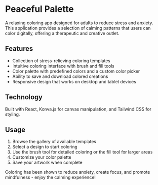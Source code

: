 # Peaceful Palette

A relaxing coloring app designed for adults to reduce stress and anxiety. This application provides a selection of calming patterns that users can color digitally, offering a therapeutic and creative outlet.

## Features

- Collection of stress-relieving coloring templates
- Intuitive coloring interface with brush and fill tools
- Color palette with predefined colors and a custom color picker
- Ability to save and download colored creations
- Responsive design that works on desktop and tablet devices

## Technology

Built with React, Konva.js for canvas manipulation, and Tailwind CSS for styling.

## Usage

1. Browse the gallery of available templates
2. Select a design to start coloring
3. Use the brush tool for detailed coloring or the fill tool for larger areas
4. Customize your color palette
5. Save your artwork when complete

Coloring has been shown to reduce anxiety, create focus, and promote mindfulness - enjoy the calming experience!